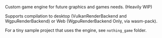 Custom game engine for future graphics and games needs. (Heavily WIP)

Supports compilation to desktop (VulkanRenderBackend and WgpuRenderBackend) or Web (WgpuRenderBackend Only, via wasm-pack).

For a tiny sample project that uses the engine, see `nothing_game` folder.
